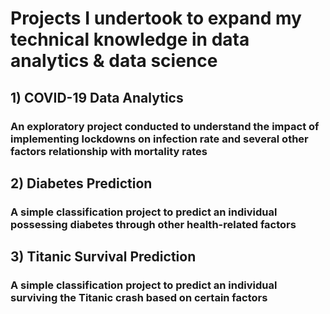 # Projects I undertook to expand my technical knowledge in data analytics & data science
## 1) COVID-19 Data Analytics
### An exploratory project conducted to understand the impact of implementing lockdowns on infection rate and several other factors relationship with mortality rates
## 2) Diabetes Prediction
### A simple classification project to predict an individual possessing diabetes through other health-related factors
## 3) Titanic Survival Prediction
### A simple classification project to predict an individual surviving the Titanic crash based on certain factors
